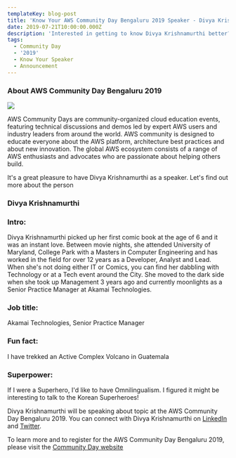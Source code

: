 ```yaml
---
templateKey: blog-post
title: 'Know Your AWS Community Day Bengaluru 2019 Speaker - Divya Krishnamurthi'
date: 2019-07-21T10:00:00.000Z
description: 'Interested in getting to know Divya Krishnamurthi better? Read on.'
tags:
  - Community Day
  - '2019'
  - Know Your Speaker
  - Announcement
---
```


### About AWS Community Day Bengaluru 2019

![](/img/communityday2019/speakers/know-your-speaker-divya.png)

AWS Community Days are community-organized cloud education events, featuring technical discussions and demos led by expert AWS users and industry leaders from around the world. AWS community is designed to educate everyone about the AWS platform, architecture best practices and about new innovation. The global AWS ecosystem consists of a range of AWS enthusiasts and advocates who are passionate about helping others build. 

It's a great pleasure to have Divya Krishnamurthi as a speaker. Let's find out more about the person

### Divya Krishnamurthi 

### Intro: 
Divya Krishnamurthi picked up her first comic book at the age of 6 and it was an instant love.  Between movie nights, she attended University of Maryland, College Park with a Masters in Computer Engineering and has worked in the field for over 12 years as a Developer, Analyst and Lead. When she's not doing either IT or Comics, you can find her dabbling with Technology or at a Tech event around the City. She moved to the dark side when she took up Management 3 years ago and currently moonlights as a Senior Practice Manager at Akamai Technologies. 


### Job title:
Akamai Technologies, Senior Practice Manager

### Fun fact:
I have trekked an Active Complex Volcano in Guatemala

### Superpower:
If I were a Superhero, I'd like to have Omnilingualism. I figured it might be interesting to talk to the Korean Superheroes! 



Divya Krishnamurthi will be speaking about topic at the AWS Community Day Bengaluru 2019. You can connect with Divya Krishnamurthi on [LinkedIn](https://www.linkedin.com/in/) and [Twitter](https://twitter.com/).

To learn more and to register for the AWS Community Day Bengaluru 2019, please visit the [Community Day website](https://communityday.awsugblr.in)
